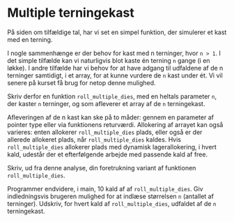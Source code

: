 # Multiple terningekast

På siden om tilfældige tal, har vi set en simpel funktion, der simulerer et kast med en terning.

I nogle sammenhænge er der behov for kast med n terninger, hvor `n > 1`. I det simple tilfælde kan vi naturligvis blot kaste én terning `n` gange (i en løkke). I andre tilfælde har vi behov for at have adgang til udfaldene af de n terninger samtidigt, i et array, for at kunne vurdere de `n` kast under ét. Vi vil senere på kurset få brug for netop denne mulighed.

Skriv derfor en funktion `roll_multiple_dies`, med en heltals parameter `n`, der kaster `n` terninger, og som afleverer et array af de `n` terningekast.

Afleveringen af de n kast kan ske på to måder: gennem en parameter af pointer type eller via funktionens returværdi. Allokering af arrayet kan også varieres: enten allokerer `roll_multiple_dies` plads, eller også er der allerede allokeret plads, når `roll_multiple_dies` kaldes. Hvis `roll_multiple_dies` allokerer plads med dynamisk lagerallokering, i hvert kald, udestår der et efterfølgende arbejde med passende kald af free.

Skriv, ud fra denne analyse, din foretrukning variant af funktionen `roll_multiple_dies`.

Programmer endvidere, i main, 10 kald af af `roll_multiple_dies`. Giv indledningsvis brugeren mulighed for at indlæse størrelsen `n` (antallet af terninger). Udskriv, for hvert kald af `roll_multiple_dies`, udfaldet af de `n` terningekast.
